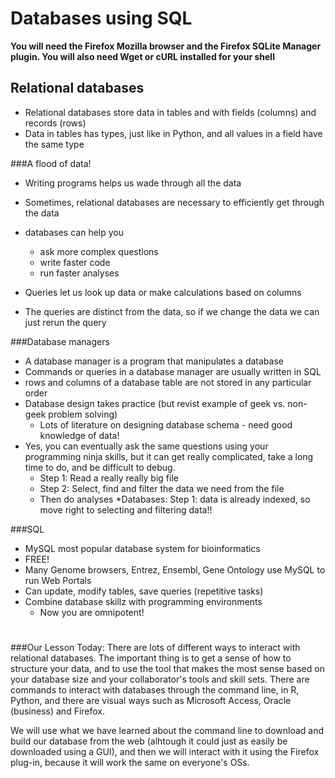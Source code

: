Databases using SQL
===================

**You will need the Firefox Mozilla browser and the Firefox SQLite Manager plugin. You will also need Wget or cURL installed for your shell**

Relational databases
--------------------

* Relational databases store data in tables and with fields (columns) and records (rows)
* Data in tables has types, just like in Python, and all values in a field have the same type

###A flood of data!

  * Writing programs helps us wade through all the data
  * Sometimes, relational databases are necessary to efficiently get through the data
* databases can help you
  * ask more complex questions
  * write faster code
  * run faster analyses

* Queries let us look up data or make calculations based on columns
* The queries are distinct from the data, so if we change the data we can just rerun the query

###Database managers

* A database manager is a program that manipulates a database
* Commands or queries in a database manager are usually written in SQL
* rows and columns of a database table are not stored in any particular order
* Database design takes practice (but revist example of geek vs. non-geek problem solving)
  * Lots of literature on designing database schema - need good knowledge of data!
* Yes, you can eventually ask the same questions using your programming ninja skills, but it can get really complicated, take a long time to do, and be difficult to debug.
  * Step 1: Read a really really big file
  * Step 2: Select, find and filter the data we need from the file
  * Then do analyses
  *Databases: Step 1: data is already indexed, so move right to selecting and filtering data!!
  
###SQL

* MySQL most popular database system for bioinformatics
* FREE!
* Many Genome browsers, Entrez, Ensembl, Gene Ontology use MySQL to run Web Portals
* Can update, modify tables, save queries (repetitive tasks)
* Combine database skillz with programming environments
  * Now you are omnipotent!


#
###Our Lesson Today:
There are lots of different ways to interact with relational databases. The important thing is to get a sense of how to structure your data, and to use the tool that makes the most sense based on your database size and your collaborator's tools and skill sets. There are commands to interact with databases through the command line, in R, Python, and there are visual ways such as Microsoft Access, Oracle (business) and Firefox. 

We will use what we have learned about the command line to download and build our database from the web (alhtough it could just as easily be downloaded using a GUI), and then we will interact with it using the Firefox plug-in, because it will work the same on everyone's OSs.